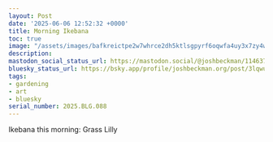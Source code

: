 ```yaml
---
layout: Post
date: '2025-06-06 12:52:32 +0000'
title: Morning Ikebana
toc: true
image: "/assets/images/bafkreictpe2w7whrce2dh5ktlsgpyrf6oqwfa4uy3x7zy4wbm5p2erygqy@jpeg.jpeg"
description:
mastodon_social_status_url: https://mastodon.social/@joshbeckman/114637633863369497
bluesky_status_url: https://bsky.app/profile/joshbeckman.org/post/3lqwuu3sju22g
tags:
- gardening
- art
- bluesky
serial_number: 2025.BLG.088
---
```

Ikebana this morning: Grass Lilly
